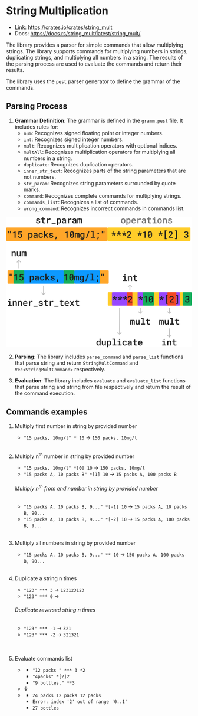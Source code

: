 # String Multiplication

- Link: https://crates.io/crates/string_mult
- Docs: https://docs.rs/string_mult/latest/string_mult/

The library provides a parser for simple commands that allow multiplying strings. The library supports commands for multiplying numbers in strings, duplicating strings, and multiplying all numbers in a string. The results of the parsing process are used to evaluate the commands and return their results. 

The library uses the `pest` parser generator to define the grammar of the commands. 

## Parsing Process

1. **Grammar Definition**: The grammar is defined in the `gramm.pest` file. It includes rules for:
   - `num`: Recognizes signed floating point or integer numbers.
   - `int`: Recognizes signed integer numbers.
   - `mult`: Recognizes multiplication operators with optional indices.
   - `multAll`: Recognizes multiplication operators for multiplying all numbers in a string.
   - `duplicate`: Recognizes duplication operators.
   - `inner_str_text`: Recognizes parts of the string parameters that are not numbers.
   - `str_param`: Recognizes string parameters surrounded by quote marks.
   - `command`: Recognizes complete commands for multiplying strings.
   - `commands_list`: Recognizes a list of commands.
   - `wrong_command`: Recognizes incorrect commands in commands list.

![parsing scheme illustraition](https://raw.githubusercontent.com/ArtemiiKolomiichuk/string_mult/refs/heads/master/scheme.png)

2. **Parsing**: The library includes `parse_command` and `parse_list` functions that parse string and return `StringMultCommand` and `Vec<StringMultCommand>` respectively.

3. **Evaluation**: The library includes `evaluate` and `evaluate_list` functions that parse string and string from file respectively and return the result of the command execution.

## Commands examples

1. Multiply first number in string by provided number
    - `"15 packs, 10mg/l" * 10` -> `150 packs, 10mg/l`
\
&nbsp;

2. Multiply n<sup>th</sup> number in string by provided number
    - `"15 packs, 10mg/l" *[0] 10` -> `150 packs, 10mg/l`
    - `"15 packs A, 10 packs B" *[1] 10` -> `15 packs A, 100 packs B`

    ###### Multiply n<sup>th</sup> from end number in string by provided number
    - `"15 packs A, 10 packs B, 9..." *[-1] 10` -> `15 packs A, 10 packs B, 90...`  
    - `"15 packs A, 10 packs B, 9..." *[-2] 10` -> `15 packs A, 100 packs B, 9...`
\
&nbsp;

3. Multiply all numbers in string by provided number
    - `"15 packs A, 10 packs B, 9..." ** 10` -> `150 packs A, 100 packs B, 90...`
\
&nbsp;

4. Duplicate a string n times
    - `"123" *** 3` -> `123123123`
    - `"123" *** 0` -> ` `
    ###### Duplicate reversed string n times 
    - `"123" *** -1` -> `321`
    - `"123" *** -2` -> `321321`  
\
&nbsp;

5. Evaluate commands list
    -  + `"12 packs " *** 3 *2`
       + `"4packs" *[2]2`
       + `"9 bottles." **3`
    - &darr;
    - + `24 packs 12 packs 12 packs `
      + `Error: index '2' out of range '0..1'`
      + `27 bottles`

